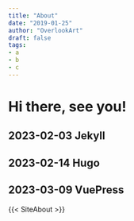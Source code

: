```yaml
---
title: "About"
date: "2019-01-25"
author: "OverlookArt"
draft: false
tags:
- a
- b
- c
---
```



# Hi there, see you!

## 2023-02-03 Jekyll

## 2023-02-14 Hugo

## 2023-03-09 VuePress

{{< SiteAbout >}}